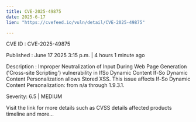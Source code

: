 ```yaml
---
title: CVE-2025-49875
date: 2025-6-17
lien: "https://cvefeed.io/vuln/detail/CVE-2025-49875"

---
```


CVE ID : CVE-2025-49875

Published :  June 17
2025
3:15 p.m. | 4 hours
1 minute ago

Description : Improper Neutralization of Input During Web Page Generation ('Cross-site Scripting') vulnerability in IfSo Dynamic Content If-So Dynamic Content Personalization allows Stored XSS. This issue affects If-So Dynamic Content Personalization: from n/a through 1.9.3.1.

Severity: 6.5 | MEDIUM

Visit the link for more details
such as CVSS details
affected products
timeline
and more...
